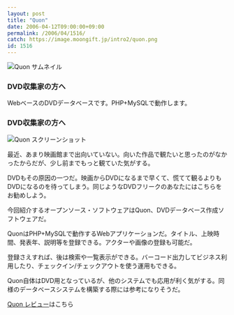 ```yaml
---
layout: post
title: "Quon"
date: 2006-04-12T09:00:00+09:00
permalink: /2006/04/1516/
catch: https://image.moongift.jp/intro2/quon.png
id: 1516
---
```

 ![Quon サムネイル](https://image.moongift.jp/intro2/quon.t.png "Quon サムネイル")
  

### DVD収集家の方へ
  
WebベースのDVDデータベースです。PHP+MySQLで動作します。  
<!--more-->  

### DVD収集家の方へ
  

![Quon スクリーンショット](https://image.moongift.jp/intro2/quon.png "Quon スクリーンショット")

  

最近、あまり映画館まで出向いていない。向いた作品で観たいと思ったのがなかったからだが、少し前までもっと観ていた気がする。

  

DVDもその原因の一つだ。映画からDVDになるまで早くて、慌てて観るよりもDVDになるのを待ってしまう。同じようなDVDフリークのあなたにはこちらをお勧めしよう。

  

今回紹介するオープンソース・ソフトウェアはQuon、DVDデータベース作成ソフトウェアだ。

  

QuonはPHP+MySQLで動作するWebアプリケーションだ。タイトル、上映時間、発表年、説明等を登録できる。アクターや画像の登録も可能だ。

  

登録さえすれば、後は検索や一覧表示ができる。バーコード出力してビジネス利用したり、チェックイン/チェックアウトを使う運用もできる。

  

Quon自体はDVD用となっているが、他のシステムでも応用が利く気がする。同様のデータベースシステムを構築する際には参考になりそうだ。

  

[Quon レビュー](http://oss.moongift.jp/review/i-1521.html)はこちら

